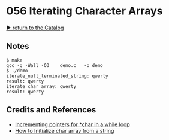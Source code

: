 # 056 Iterating Character Arrays


[:arrow_forward: return to the Catalog](https://codingkata.tardate.com)

## Notes


```
$ make
gcc -g -Wall -O3    demo.c   -o demo
$ ./demo
iterate_null_terminated_string: qwerty
result: qwerty
iterate_char_array: qwerty
result: qwerty
```


## Credits and References
* [Incrementing pointers for *char in a while loop](https://stackoverflow.com/questions/17101592/incrementing-pointers-for-char-in-a-while-loop)
* [How to Initialize char array from a string](https://stackoverflow.com/questions/963911/how-to-initialize-char-array-from-a-string)

